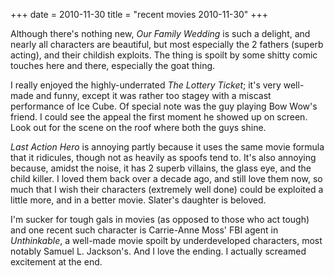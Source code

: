 +++
date = 2010-11-30
title = "recent movies 2010-11-30"
+++

Although there\'s nothing new, *Our Family Wedding* is such a delight,
and nearly all characters are beautiful, but most especially the 2
fathers (superb acting), and their childish exploits. The thing is
spoilt by some shitty comic touches here and there, especially the goat
thing.

I really enjoyed the highly-underrated *The Lottery Ticket*; it\'s very
well-made and funny, except it was rather too stagey with a miscast
performance of Ice Cube. Of special note was the guy playing Bow Wow\'s
friend. I could see the appeal the first moment he showed up on screen.
Look out for the scene on the roof where both the guys shine.

*Last Action Hero* is annoying partly because it uses the same movie
formula that it ridicules, though not as heavily as spoofs tend to.
It\'s also annoying because, amidst the noise, it has 2 superb villains,
the glass eye, and the child killer. I loved them back over a decade
ago, and still love them now, so much that I wish their characters
(extremely well done) could be exploited a little more, and in a better
movie. Slater\'s daughter is beloved.

I\'m sucker for tough gals in movies (as opposed to those who act tough)
and one recent such character is Carrie-Anne Moss\' FBI agent in
*Unthinkable*, a well-made movie spoilt by underdeveloped characters,
most notably Samuel L. Jackson\'s. And I love the ending. I actually
screamed excitement at the end.
